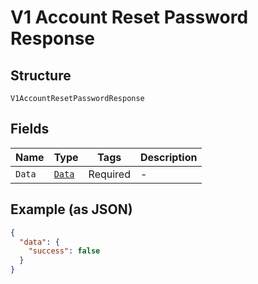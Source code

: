 
# V1 Account Reset Password Response

## Structure

`V1AccountResetPasswordResponse`

## Fields

| Name | Type | Tags | Description |
|  --- | --- | --- | --- |
| `Data` | [`Data`](../../doc/models/data.md) | Required | - |

## Example (as JSON)

```json
{
  "data": {
    "success": false
  }
}
```

